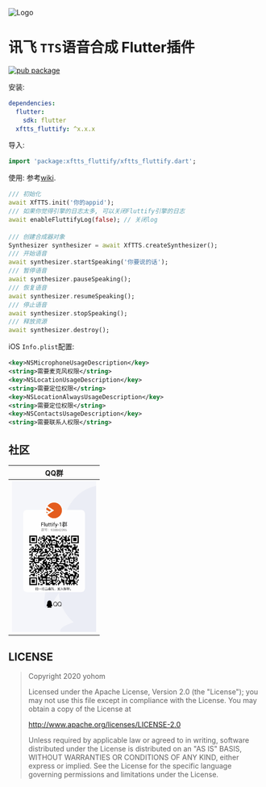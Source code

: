 ![Logo](https://github.com/fluttify-project/fluttify-core-example/blob/develop/other/Logo-Landscape.png?raw=true)

# 讯飞 `TTS`语音合成 Flutter插件

[![pub package](https://img.shields.io/pub/v/xftts_fluttify.svg)](https://pub.flutter-io.cn/packages/xftts_fluttify)

安装: 
```yaml
dependencies:
  flutter:
    sdk: flutter
  xftts_fluttify: ^x.x.x
```

导入:
```dart
import 'package:xftts_fluttify/xftts_fluttify.dart';
```

使用:
参考[wiki](https://github.com/fluttify-project/xftts_fluttify/wiki).
```dart
/// 初始化 
await XfTTS.init('你的appid');
/// 如果你觉得引擎的日志太多, 可以关闭Fluttify引擎的日志
await enableFluttifyLog(false); // 关闭log

/// 创建合成器对象
Synthesizer synthesizer = await XfTTS.createSynthesizer();
/// 开始语音
await synthesizer.startSpeaking('你要说的话');
/// 暂停语音
await synthesizer.pauseSpeaking();
/// 恢复语音
await synthesizer.resumeSpeaking();
/// 停止语音
await synthesizer.stopSpeaking();
/// 释放资源
await synthesizer.destroy();
```

iOS `Info.plist`配置:
```xml
<key>NSMicrophoneUsageDescription</key>
<string>需要麦克风权限</string>
<key>NSLocationUsageDescription</key>
<string>需要定位权限</string>
<key>NSLocationAlwaysUsageDescription</key>
<string>需要定位权限</string>
<key>NSContactsUsageDescription</key>
<string>需要联系人权限</string>
```

## 社区
| QQ群 |
| :----------: |
| <img src="https://github.com/fluttify-project/fluttify-project/blob/master/resources/1593774713224_temp_qrcode_share_9993.png?raw=true" height="300"> | 

## LICENSE
> Copyright 2020 yohom
>   
> Licensed under the Apache License, Version 2.0 (the "License");
  you may not use this file except in compliance with the License.
  You may obtain a copy of the License at
>
>    http://www.apache.org/licenses/LICENSE-2.0
> 
>  Unless required by applicable law or agreed to in writing, software
>  distributed under the License is distributed on an "AS IS" BASIS,
>  WITHOUT WARRANTIES OR CONDITIONS OF ANY KIND, either express or implied.
>  See the License for the specific language governing permissions and
>  limitations under the License.